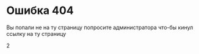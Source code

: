<h1>Ошибка 404</h1>
<p>Вы попали не на ту страницу попросите администратора что-бы кинул ссылку на ту страницу</p>
2

